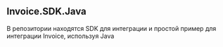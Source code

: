 ## Invoice.SDK.Java
В репозитории находятся SDK для интеграции и простой пример для интеграции Invoice, используя Java
